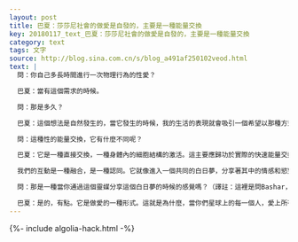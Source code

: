 ```yaml
---
layout: post
title: 巴夏：莎莎尼社會的做愛是自發的，主要是一種能量交換
key: 20180117_text_巴夏：莎莎尼社會的做愛是自發的，主要是一種能量交換
category: text
tags: 文字
source: http://blog.sina.com.cn/s/blog_a491af250102veod.html
text: |
  問：你自己多長時間進行一次物理行為的性愛？

  巴夏：當有這個需求的時候。

  問：那是多久？

  巴夏：這個想法是自然發生的，當它發生的時候，我的生活的表現就會吸引一個希望以那種方式互動的人。但是，請記住，在我們的社會的這個時候，雖然做愛還有殘餘的生理行為，但它更多的是一種能量行為。

  問：這種性的能量交換，它有什麼不同呢？

  巴夏：它是一種直接交換，一種身體內的細胞結構的激活。這主要應歸功於實際的快速能量交換，而非你們所認為的繁殖性生理行為。我們的做愛變得越來越非肉體化（或非物質化）。從某種意義上說，在許多方面，當你把物質化和非物質化混合在一起的時候，它會變得少有區別。它會成為同樣的事情，都是一種行為，都是一種混合。這並不意味著你聽起來很陌生，不過，由於我們社會的所有人能夠相互感應，所以，任何人之間的任何此類交換（譯註：指做愛），在一定程度上，實際上都會被整個社會感覺到。而這增加了我們整體的狂喜和喜悅感。

  我們的互動是一種融合，是一種認同。它就像進入一個共同的白日夢，分享著其中的情感和慾望的交流。我們認識到，這種行為，就像你們習慣於考慮完美的想法一樣，真正地滿足了各個層面的需求，它會引起我們體內的那些需要改變以進行這種行為的細胞和結構的變化，並且在必要的時候（譯註：指準備要孩子），鼓動希望出生的第三個人格加入進來。如果沒有必要（繁殖後代），它只會根據我們需要從對方那裡學到的東西來完善彼此。這並不是說，我們可以給你任何特定的規律，它總是自發的；並且，從一定意義上說，在它發生之前，我們對此一無所知。我們只是在它發生的時候接受它。

  問：那是一種當你通過這個靈媒分享這個白日夢的時候的感覺嗎？（譯註：這裡是問Bashar，他通過Darrly傳導的時候的感覺，是否和做愛的感覺是一樣的？）

  巴夏：是的，有點。它是做愛的一種形式。這就是為什麼，當你們星球上的每一個人，愛上所有其他人的時候，你們也將萬眾一心；然後你們就會心靈感應。你們會彼此認同，因此，你們將會按同樣的方式解釋無限創造的振動。這就是為什麼，你們星球上的那些彼此相愛的人常常有著同樣想法的原因。並不是他們真的直接讀取到對方的想法，而是他們處於相同的頻率上。因此，他們所在的振動模式，分享著類似的想法，並以相似的行為和思考方式來解釋無限創造。你可以說，這個靈媒和我，現在正在向你展示一種相愛的行為。
---
```


{%- include algolia-hack.html -%}
